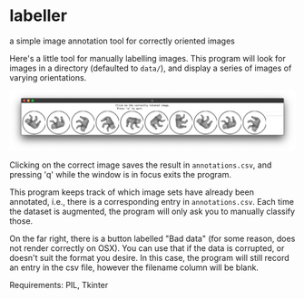 # labeller
a simple image annotation tool for correctly oriented images

Here's a little tool for manually labelling images. This program will look for images in a directory (defaulted to `data/`), and display a series of images of varying orientations.

![demo](demo.png)

Clicking on the correct image saves the result in `annotations.csv`, and pressing 'q' while the window is in focus exits the program.

This program keeps track of which image sets have already been annotated, i.e., there is a corresponding entry in `annotations.csv`. Each time the dataset is augmented, the program will only ask you to manually classify those.

On the far right, there is a button labelled "Bad data" (for some reason, does not render correctly on OSX). You can use that if the data is corrupted, or doesn't suit the format you desire. In this case, the program will still record an entry in the csv file, however the filename column will be blank.

Requirements: PIL, Tkinter
